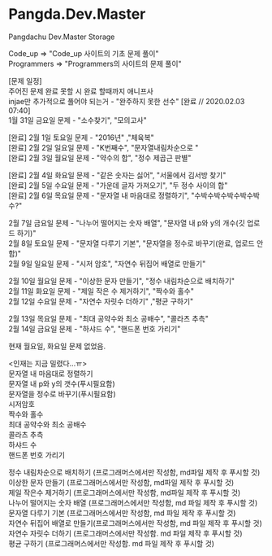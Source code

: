 # Pangda.Dev.Master
Pangdachu Dev.Master Storage  


Code_up => "Code_up 사이트의 기초 문제 풀이"  
Programmers => "Programmers의 사이트의 문제 풀이"  


[문제 일정]  
주어진 문제 완료 못할 시 완료 할때까지 애니프사  
injae만 추가적으로 풀어야 되는거 - "완주하지 못한 선수"  [완료 // 2020.02.03 07:40]  
1월 31일 금요일 문제 - "소수찾기", "모의고사"  

[완료] 2월 1일 토요일 문제 - "2016년" ,"체육복"  
[완료] 2월 2일 일요일 문제 - "K번째수", "문자열내림차순으로 "  
[완료] 2월 3일 월요일 문제 - "약수의 합", "정수 제곱근 판별"   

[완료] 2월 4일 화요일 문제 - "같은 숫자는 싫어", "서울에서 김서방 찾기"   
[완료] 2월 5일 수요일 문제 - "가운데 글자 가져오기", "두 정수 사이의 합"   
[완료] 2월 6일 목요일 문제 - "문자열 내 마음대로 정렬하기", "수박수박수박수박수박수?"

2월 7일 금요일 문제 - "나누어 떨어지는 숫자 배열", "문자열 내 p와 y의 개수(깃 업로드 하기)"   
2월 8일 토요일 문제 - "문자열 다루기 기본", "문자열을 정수로 바꾸기(완료, 업로드 안함)"        
2월 9일 일요일 문제 - "시저 암호", "자연수 뒤집어 배열로 만들기"   

2월 10일 월요일 문제 - "이상한 문자 만들기", "정수 내림차순으로 배치하기"    
2월 11일 화요일 문제 - "제일 작은 수 제거하기", "짝수와 홀수"    
2월 12일 수요일 문제 - "자연수 자릿수 더하기" ,"평균 구하기"     

2월 13일 목요일 문제 - "최대 공약수와 최소 공배수", "콜라츠 추측"    
2월 14일 금요일 문제 - "하샤드 수", "핸드폰 번호 가리기"     

현재 월요일, 화요일 문제 없었음.   

<인재는 지금 밀렸다...ㅠ>      
문자열 내 마음대로 정렬하기     
문자열 내 p와 y의 갯수(푸시필요함)    
문자열을 정수로 바꾸기(푸시필요함)      
시저암호           
짝수와 홀수    
최대 공약수와 최소 공배수    
콜라츠 추측      
하샤드 수     
핸드폰 번호 가리기    

정수 내림차순으로 배치하기 (프로그래머스에서만 작성함, md파일 제작 후 푸시할 것)     
이상한 문자 만들기 (프로그래머스에서만 작성함, md파일 제작 후 푸시할 것)     
제일 작은수 제거하기 (프로그래머스에서만 작성함, md파일 제작 후 푸시할 것)    
나누어 떨어지는 숫자 배열 (프로그래머스에서만 작성함, md 파일 제작 후 푸시할 것)      
문자열 다루기 기본 (프로그래머스에서만 작성함, md 파일 제작 후 푸시할 것)    
자연수 뒤집어 배열로 만들기(프로그래머스에서만 작성함, md 파일 제작 후 푸시할 것)     
자연수 자릿수 더하기 (프로그래머스에서만 작성함. md 파일 제작 후 푸시할 것)   
평균 구하기 (프로그래머스에서만 작성함. md 파일 제작 후 푸시할 것)    

